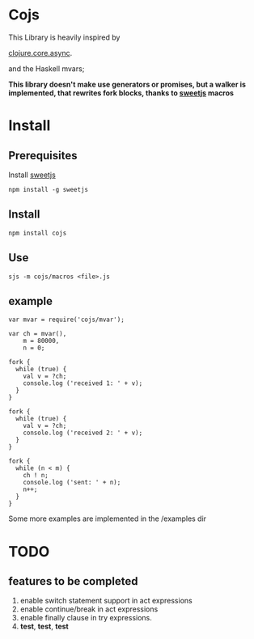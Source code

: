 # Cojs

This Library is heavily inspired by 

[clojure.core.async](http://clojure.com/blog/2013/06/28/clojure-core-async-channels.html).

and the Haskell mvars;

**This library doesn't make use generators or promises, but a walker is implemented, that
rewrites fork blocks, thanks to [sweetjs](http://sweetjs.org/) macros**

# Install

## Prerequisites 

Install [sweetjs](http://sweetjs.org/) 

    npm install -g sweetjs

## Install

    npm install cojs

## Use

    sjs -m cojs/macros <file>.js

## example  

    var mvar = require('cojs/mvar');

    var ch = mvar(),
        m = 80000,
        n = 0;

    fork {
      while (true) {
        val v = ?ch;
        console.log ('received 1: ' + v);
      }
    }

    fork { 
      while (true) {
        val v = ?ch;
        console.log ('received 2: ' + v);
      }
    }

    fork {
      while (n < m) {
        ch ! n;
        console.log ('sent: ' + n);
        n++;
      }
    }

Some more examples are implemented in the /examples dir

# TODO

## features to be completed

1. enable switch statement support in act expressions
1. enable continue/break in act expressions
1. enable finally clause in try expressions.
1. **test**, **test**, **test**
